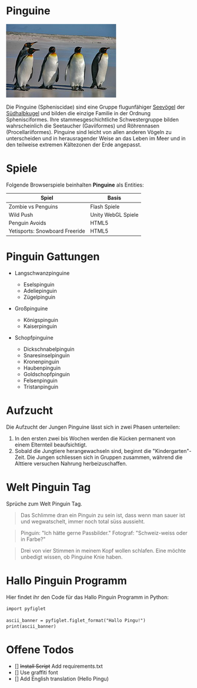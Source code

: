 # Pinguine

![Pinguin](Recources\Pinguin.jfif)

Die Pinguine (Spheniscidae) sind eine Gruppe flugunfähiger [Seevögel](https://de.wikipedia.org/wiki/Meeresvogel) der [Südhalbkugel](https://de.wikipedia.org/wiki/S%C3%BCdhalbkugel) und bilden die einzige Familie in der Ordnung Sphenisciformes. Ihre stammesgeschichtliche Schwestergruppe bilden wahrscheinlich die Seetaucher (Gaviiformes) und Röhrennasen (Procellariiformes). Pinguine sind leicht von allen anderen Vögeln zu unterscheiden und in herausragender Weise an das Leben im Meer und in den teilweise extremen Kältezonen der Erde angepasst.

# Spiele

Folgende Browserspiele beinhalten **Pinguine** als Entities:

| Spiel                          | Basis              |
| ------------------------------ | ------------------ |
| Zombie vs Penguins             | Flash Spiele       |
| Wild Push	                     | Unity WebGL Spiele |
| Penguin Avoids	             | HTML5              |
| Yetisports: Snowboard Freeride | HTML5              |

# Pinguin Gattungen

* Langschwanzpinguine
  * Eselspinguin
  * Adeliepinguin
  * Zügelpinguin

* Großpinguine
  * Königspinguin
  * Kaiserpinguin

* Schopfpinguine
  * Dickschnabelpinguin
  * Snaresinselpinguin
  * Kronenpinguin
  * Haubenpinguin
  * Goldschopfpinguin
  * Felsenpinguin
  * Tristanpinguin

# Aufzucht

Die Aufzucht der Jungen Pinguine lässt sich in zwei Phasen unterteilen:

1. In den ersten zwei bis Wochen werden die Kücken permanent von einem Elternteil beaufsichtigt.
2. Sobald die Jungtiere herangewachseln sind, beginnt die "Kindergarten"-Zeit. Die Jungen schliessen  sich in Gruppen zusammen, während die Alttiere versuchen Nahrung herbeizuschaffen.

# Welt Pinguin Tag

Sprüche zum Welt Pinguin Tag.

>Das Schlimme dran ein Pinguin zu sein ist, dass wenn man sauer ist und wegwatschelt, immer noch total süss aussieht.

>Pinguin: "Ich hätte gerne Passbilder." Fotograf: "Schweiz-weiss oder in Farbe?"

>Drei von vier Stimmen in meinem Kopf wollen schlafen. Eine möchte unbedigt wissen, ob Pinguine Knie haben.

# Hallo Pinguin Programm

Hier findet ihr den Code für das Hallo Pinguin Programm in Python:

```
import pyfiglet

ascii_banner = pyfiglet.figlet_format("Hallo Pingu!")
print(ascii_banner)

```

# Offene Todos

- [] ~~Install Script~~ Add requirements.txt
- [] Use graffiti font
- [] Add English translation (Hello Pingu)